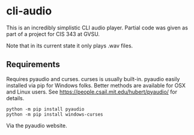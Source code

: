 # cli-audio

This is an incredibly simplistic CLI audio player. Partial code was given as part of a project for CIS 343 at GVSU.

Note that in its current state it only plays .wav files.

## Requirements
Requires pyaudio and curses.  curses is usually built-in.  pyaudio easily installed via pip for Windows folks.  Better methods are available for OSX and Linux users.  See https://people.csail.mit.edu/hubert/pyaudio/ for details.

```
python -m pip install pyaudio
python -m pip install windows-curses
```

Via the pyaudio website.
